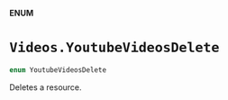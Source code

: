 **ENUM**

# `Videos.YoutubeVideosDelete`

```swift
enum YoutubeVideosDelete
```

Deletes a resource.
